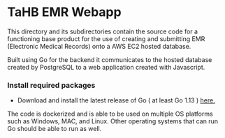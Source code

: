 # TaHB EMR Webapp
This directory and its subdirectories contain the source code for a functioning base product for the use of creating and submitting EMR (Electronic Medical Records) onto a AWS EC2 hosted database.

Built using Go for the backend it communicates to the hosted database created by PostgreSQL to a web application created with Javascript.

### Install required packages
* Download and install the latest release of Go ( at least Go 1.13 ) [here.](https://golang.org)

The code is dockerized and is able to be used on multiple OS platforms such as Windows, MAC, and Linux. 
Other operating systems that can run Go should be able to run as well.
